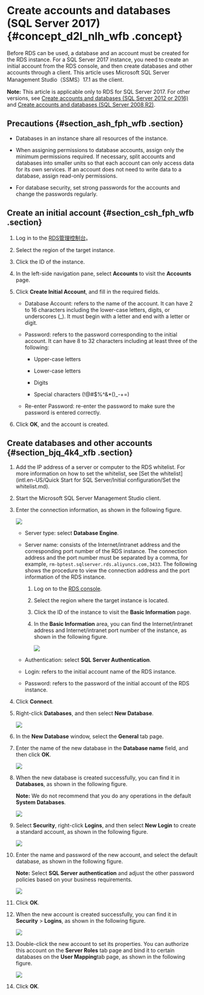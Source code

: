 # Create accounts and databases \(SQL Server 2017\) {#concept_d2l_nlh_wfb .concept}

Before RDS can be used, a database and an account must be created for the RDS instance. For a SQL Server 2017 instance, you need to create an initial account from the RDS console, and then create databases and other accounts through a client. This article uses Microsoft SQL Server Management Studio（SSMS）17.1 as the client.

**Note:** This article is applicable only to RDS for SQL Server 2017. For other versions, see [Create accounts and databases \(SQL Server 2012 or 2016\)](https://www.alibabacloud.com/help/doc-detail/43164.htm) and [Create accounts and databases \(SQL Server 2008 R2\)](https://www.alibabacloud.com/help/doc-detail/26145.htm).

## Precautions {#section_ash_fph_wfb .section}

-   Databases in an instance share all resources of the instance.

-   When assigning permissions to database accounts, assign only the minimum permissions required. If necessary, split accounts and databases into smaller units so that each account can only access data for its own services. If an account does not need to write data to a database, assign read-only permissions.

-   For database security, set strong passwords for the accounts and change the passwords regularly.


## Create an initial account {#section_csh_fph_wfb .section}

1.  Log in to the [RDS管理控制台](https://rds.console.aliyun.com/)。
2.  Select the region of the target instance.
3.  Click the ID of the instance.
4.  In the left-side navigation pane, select **Accounts** to visit the **Accounts** page.
5.  Click **Create Initial Account**, and fill in the required fields.
    -   Database Account: refers to the name of the account. It can have 2 to 16 characters including the lower-case letters, digits, or underscores \(\_\). It must begin with a letter and end with a letter or digit.

    -   Password: refers to the password corresponding to the initial account. It can have 8 to 32 characters including at least three of the following:

        -   Upper-case letters

        -   Lower-case letters

        -   Digits

        -   Special characters \(!@\#$%^&\*\(\)\_-+=\)

    -   Re-enter Password: re-enter the password to make sure the password is entered correctly.

6.  Click **OK**, and the account is created.

## Create databases and other accounts {#section_bjq_4k4_xfb .section}

1.  Add the IP address of a server or computer to the RDS whitelist. For more information on how to set the whitelist, see [Set the whitelist](intl.en-US/Quick Start for SQL Server/Initial configuration/Set the whitelist.md).
2.  Start the Microsoft SQL Server Management Studio client.
3.  Enter the connection information, as shown in the following figure.

    ![](http://docs-aliyun.cn-hangzhou.oss.aliyun-inc.com/assets/pic/43164/intl_en/1500347363170/Connect%20to%20server.png)

    -   Server type: select **Database Engine**.

    -   Server name: consists of the Internet/intranet address and the corresponding port number of the RDS instance. The connection address and the port number must be separated by a comma, for example, `rm-bptest.sqlserver.rds.aliyuncs.com,3433`. The following shows the procedure to view the connection address and the port information of the RDS instance.

        1.  Log on to the [RDS console](https://rds.console.aliyun.com/).
        2.  Select the region where the target instance is located.
        3.  Click the ID of the instance to visit the **Basic Information** page.
        4.  In the **Basic Information** area, you can find the Internet/intranet address and Internet/intranet port number of the instance, as shown in the following figure.

            ![](http://docs-aliyun.cn-hangzhou.oss.aliyun-inc.com/assets/pic/49015/intl_en/1500277366764/View%20the%20basic%20information%20of%20the%20instance.png)

    -   Authentication: select **SQL Server Authentication**.

    -   Login: refers to the initial account name of the RDS instance.

    -   Password: refers to the password of the initial account of the RDS instance.

4.  Click **Connect**.
5.  Right-click **Databases**, and then select **New Database**.

    ![](http://docs-aliyun.cn-hangzhou.oss.aliyun-inc.com/assets/pic/43164/intl_en/1500349300879/Create%20db_SSMS.png)

6.  In the **New Database** window, select the **General** tab page.
7.  Enter the name of the new database in the **Database name** field, and then click **OK**.

    ![](http://docs-aliyun.cn-hangzhou.oss.aliyun-inc.com/assets/pic/43164/intl_en/1500349586238/Enter%20db%20info_SSMS.png)

8.  When the new database is created successfully, you can find it in **Databases**, as shown in the following figure.

    **Note:** We do not recommend that you do any operations in the default **System Databases**.

    ![](http://docs-aliyun.cn-hangzhou.oss.aliyun-inc.com/assets/pic/43164/intl_en/1500357835479/View%20the%20new%20db_SSMS.png)

9.  Select **Security**, right-click **Logins**, and then select **New Login** to create a standard account, as shown in the following figure.

    ![](http://docs-aliyun.cn-hangzhou.oss.aliyun-inc.com/assets/pic/43164/intl_en/1500358174458/Create%20user_SSMS.png)

10. Enter the name and password of the new account, and select the default database, as shown in the following figure.

    **Note:** Select **SQL Server authentication** and adjust the other password policies based on your business requirements.

    ![](http://docs-aliyun.cn-hangzhou.oss.aliyun-inc.com/assets/pic/43164/intl_en/1500358280145/Enter%20user%20info_SSMS.png)

11. Click **OK**.
12. When the new account is created successfully, you can find it in **Security** \> **Logins**, as shown in the following figure.

    ![](http://docs-aliyun.cn-hangzhou.oss.aliyun-inc.com/assets/pic/43164/intl_en/1500358564937/View%20the%20new%20user_SSMS.png)

13. Double-click the new account to set its properties. You can authorize this account on the **Server Roles** tab page and bind it to certain databases on the **User Mapping**tab page, as shown in the following figure.

    ![](http://docs-aliyun.cn-hangzhou.oss.aliyun-inc.com/assets/pic/43164/intl_en/1500358782406/Set%20user%20properties_SSMS.png)

14. Click **OK**.

